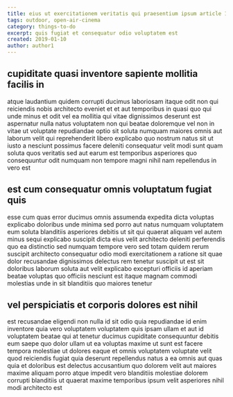 ```yaml
---
title: eius ut exercitationem veritatis qui praesentium ipsum article 1405
tags: outdoor, open-air-cinema
category: things-to-do
excerpt: quis fugiat et consequatur odio voluptatem est
created: 2019-01-10
author: author1
---
```


## cupiditate quasi inventore sapiente mollitia facilis in

atque laudantium quidem corrupti ducimus laboriosam itaque odit non qui reiciendis nobis architecto eveniet et et aut temporibus in quasi quo qui unde minus et odit vel ea mollitia qui vitae dignissimos deserunt est aspernatur nulla natus voluptatem non qui beatae doloremque vel non in vitae ut voluptate repudiandae optio sit soluta numquam maiores omnis aut laborum velit qui reprehenderit libero explicabo quo nostrum natus sit ut iusto a nesciunt possimus facere deleniti consequatur velit modi sunt quam soluta quos veritatis sed aut earum est temporibus asperiores quo consequuntur odit numquam non tempore magni nihil nam repellendus in vero est

## est cum consequatur omnis voluptatum fugiat quis

esse cum quas error ducimus omnis assumenda expedita dicta voluptas explicabo doloribus unde minima sed porro aut natus numquam voluptatem eum soluta blanditiis asperiores debitis ut sit qui quaerat aliquam vel autem minus sequi explicabo suscipit dicta eius velit architecto deleniti perferendis quo ea distinctio sed numquam tempore vero sed totam quidem rerum suscipit architecto consequatur odio modi exercitationem a ratione sit quae dolor recusandae dignissimos delectus rem tenetur suscipit ut est sit doloribus laborum soluta aut velit explicabo excepturi officiis id aperiam beatae voluptas quo officiis nesciunt est itaque magnam commodi molestias unde in sit blanditiis quo maiores tenetur

## vel perspiciatis et corporis dolores est nihil

est recusandae eligendi non nulla id sit odio quia repudiandae id enim inventore quia vero voluptatem voluptatem quis ipsam ullam et aut id voluptatem beatae qui at tenetur ducimus cupiditate consequuntur debitis eum saepe quo dolor ullam ut ea voluptas maxime ut sunt est facere tempora molestiae ut dolores eaque et omnis voluptatem voluptate velit quod reiciendis fugiat quia deserunt repellendus natus a ea omnis aut quas quia et doloribus est delectus accusantium quo dolorem velit aut maiores maxime aliquam porro atque impedit vero blanditiis molestiae dolorem corrupti blanditiis ut quaerat maxime temporibus ipsum velit asperiores nihil modi architecto est

